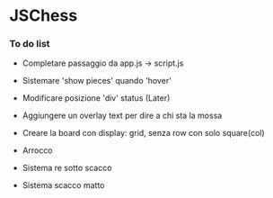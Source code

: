 # JSChess


### To do list

* Completare passaggio da app.js -> script.js

* Sistemare 'show pieces' quando 'hover'

* Modificare posizione 'div' status (Later)

* Aggiungere un overlay text per dire a chi sta la mossa

* Creare la board con display: grid, senza row con solo square(col)

* Arrocco

* Sistema re sotto scacco

* Sistema scacco matto
